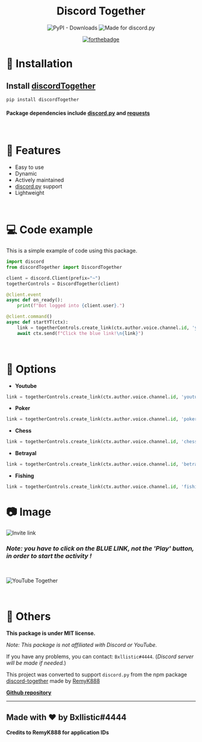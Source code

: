 <center>
<h1><strong>Discord Together</strong></h1>

![PyPI - Downloads](https://img.shields.io/pypi/dm/discordTogether?style=for-the-badge)
![Made for discord.py](https://img.shields.io/badge/Made%20for-discord.py-blue?style=for-the-badge&logo=appveyor)

[![forthebadge](https://forthebadge.com/images/badges/made-with-python.svg)](https://forthebadge.com)
</center>



# 🔩 Installation
## Install [discordTogether](https://pypi.org/project/discordTogether/)
```
pip install discordTogether
```

#### Package dependencies include [discord.py](https://pypi.org/project/discord.py/) and [requests](https://pypi.org/project/requests/)
<br/>

# 🔑 Features
- Easy to use
- Dynamic
- Actively maintained
- [discord.py](https://pypi.org/project/discord.py/) support
- Lightweight

<br/>

# 💻 Code example
This is a simple example of code using this package.

```py
import discord
from discordTogether import DiscordTogether

client = discord.Client(prefix="~")
togetherControls = DiscordTogether(client)

@client.event
async def on_ready():
    print(f"Bot logged into {client.user}.")

@client.command()
async def startYT(ctx):
    link = togetherControls.create_link(ctx.author.voice.channel.id, 'youtube')
    await ctx.send(f"Click the blue link!\n{link}")
```
<br/>

# 🔧 Options
- **Youtube**
```py
link = togetherControls.create_link(ctx.author.voice.channel.id, 'youtube')
```

- **Poker**
```py
link = togetherControls.create_link(ctx.author.voice.channel.id, 'poker')
```

- **Chess**
```py
link = togetherControls.create_link(ctx.author.voice.channel.id, 'chess')
```

- **Betrayal**
```py
link = togetherControls.create_link(ctx.author.voice.channel.id, 'betrayal')
```

- **Fishing**
```py
link = togetherControls.create_link(ctx.author.voice.channel.id, 'fishing')
```

# 📷 Image 

![Invite link](https://media.discordapp.net/attachments/835896457454026802/837968506846183474/2021-05-01_10h26_17.png)

### *Note: you have to click on the BLUE LINK, not the 'Play' button, in order to start the activity !*

<br/>

![YouTube Together](https://media.discordapp.net/attachments/835896457454026802/837968510843093033/2021-05-01_10h27_31.png?width=1229&height=676)

<br/>

# 🚀 Others

**This package is under MIT license.**

*Note: This package is not affiliated with Discord or YouTube.*

If you have any problems, you can contact: `Bxllistic#4444`.
(*Discord server will be made if needed.*)

This project was converted to support `discord.py` from the npm package [discord-together](https://www.npmjs.com/package/discord-together) made by [RemyK888](https://github.com/RemyK888)


[**Github repository**](https://github.com/apurv-r/discordTogether)

<hr>

## **Made with ❤ by Bxllistic#4444**
#### Credits to RemyK888 for application IDs

